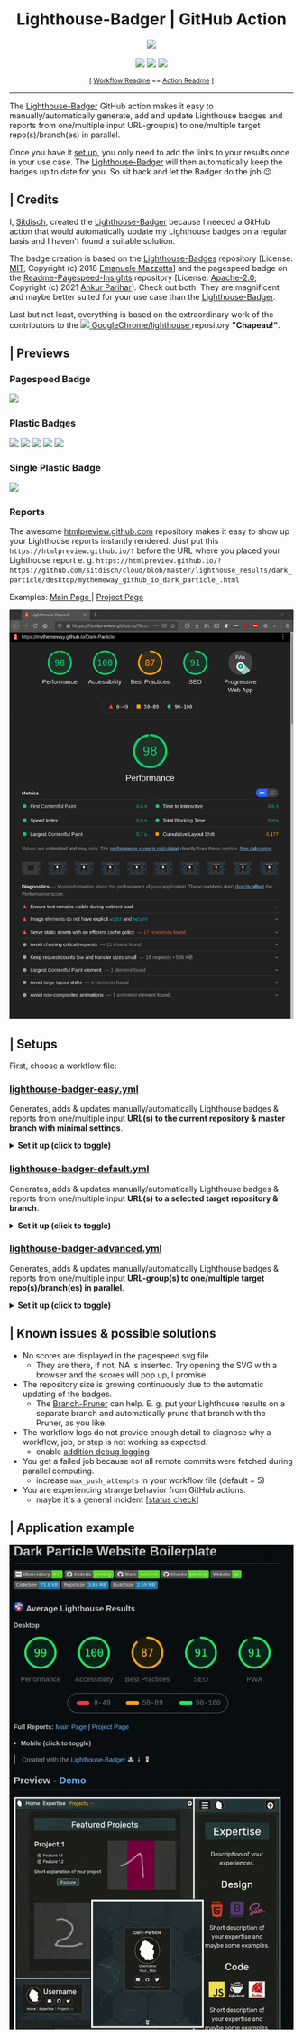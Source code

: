 <h1 align="center">Lighthouse-Badger | GitHub Action</h1>
<p align="center"><img src="https://repository-images.githubusercontent.com/359823564/31d7b800-af1f-11eb-8d4b-431075ac940c"/></p>
<p align="center">
<img src="https://img.shields.io/github/repo-size/myactionway/lighthouse-badger-action?label=RepoSize" />
<a title="Check it out" target="_blank" href="https://github.com/myactionway/lighthouse-badger-action/blob/master/LICENSE.txt"><img src="https://img.shields.io/github/license/myactionway/lighthouse-badger-action?label=License" /></a>
<a title="Check it out" target="_blank" href="https://github.com/MyActionWay/lighthouse-badger-action/releases"><img src="https://img.shields.io/github/v/release/myactionway/lighthouse-badger-action?label=LastRelease" /></a>
</p>
<small><p align="center">[ <a title="Check it out" target="_blank" href="https://github.com/myactionway/lighthouse-badger-action">Workflow Readme</a> == <a title="Check it out" target="_blank" href="https://github.com/myactionway/lighthouse-badger-action">Action Readme</a> ]</p></small>
<hr>

The [Lighthouse-Badger](https://github.com/myactionway/lighthouse-badger-action "Get it") GitHub action makes it easy to manually/automatically generate, add and update Lighthouse badges and reports from one/multiple input URL-group(s) to one/multiple target repo(s)/branch(es) in parallel.

Once you have it [set up](#-setups "Go there"), you only need to add the links to your results once in your use case. The [Lighthouse-Badger](https://github.com/myactionway/lighthouse-badger-action "Get it") will then automatically keep the badges up to date for you. So sit back and let the Badger do the job :wink:.

## | Credits

I, [Sitdisch](https://github.com/sitdisch "Visit me"), created the [Lighthouse-Badger](https://github.com/myactionway/lighthouse-badger-action "Get it") because I needed a GitHub action that would automatically update my Lighthouse badges on a regular basis and I haven't found a suitable solution.

The badge creation is based on the [Lighthouse-Badges](https://github.com/emazzotta/lighthouse-badges "Go there") repository  [License: [MIT](https://github.com/emazzotta/lighthouse-badges/blob/master/LICENSE.md "Go there"); Copyright (c) 2018 [Emanuele Mazzotta](https://github.com/emazzotta "Visit him")] and the pagespeed badge on the [Readme-Pagespeed-Insights](https://github.com/ankurparihar/readme-pagespeed-insights "Go there") repository  [License: [Apache-2.0](https://github.com/ankurparihar/readme-pagespeed-insights/blob/master/LICENSE "Go there"); Copyright (c) 2021 [Ankur Parihar](https://github.com/ankurparihar "Visit him")]. Check out both. They are magnificent and maybe better suited for your use case than the [Lighthouse-Badger](https://github.com/myactionway/lighthouse-badger-action "Get it").

Last but not least, everything is based on the extraordinary work of the contributors to the <a title="Visit the Lighthouse" target="_blank" href="https://github.com/GoogleChrome/lighthouse"><img src="https://raw.githubusercontent.com/GoogleChrome/lighthouse/master/assets/lighthouse-logo.svg" width="25"/> GoogleChrome/lighthouse </a> repository <b>"Chapeau!"</b>.

## | Previews

### Pagespeed Badge

<img src="https://raw.githubusercontent.com/sitdisch/lighthouse-badges/master/assets/img/scores/pagespeed.svg">

### Plastic Badges

<img src="https://raw.githubusercontent.com/sitdisch/lighthouse-badges/master/assets/img/scores/lighthouse_performance.svg"> <img src="https://raw.githubusercontent.com/sitdisch/lighthouse-badges/master/assets/img/scores/lighthouse_accessibility.svg"> <img src="https://raw.githubusercontent.com/sitdisch/lighthouse-badges/master/assets/img/scores/lighthouse_best-practices.svg"> <img src="https://raw.githubusercontent.com/sitdisch/lighthouse-badges/master/assets/img/scores/lighthouse_seo.svg"> <img src="https://raw.githubusercontent.com/sitdisch/lighthouse-badges/master/assets/img/scores/lighthouse_pwa.svg">

### Single Plastic Badge

<img src="https://raw.githubusercontent.com/sitdisch/lighthouse-badges/master/assets/img/scores/lighthouse.svg">

### Reports

The awesome [htmlpreview.github.com](https://github.com/htmlpreview/htmlpreview.github.com) repository makes it easy to show up your Lighthouse reports instantly rendered. Just put this `https://htmlpreview.github.io/?` before the URL where you placed your Lighthouse report e.&nbsp;g. `https://htmlpreview.github.io/?https://github.com/sitdisch/cloud/blob/master/lighthouse_results/dark_particle/desktop/mythemeway_github_io_dark_particle_.html`<br>

Examples: <a href="https://htmlpreview.github.io/?https://raw.githubusercontent.com/sitdisch/cloud/master/lighthouse_results/dark_particle/desktop/mythemeway_github_io_dark_particle_.html" title="Check it out" target="_blank">Main Page </a> | <a href="https://htmlpreview.github.io/?https://raw.githubusercontent.com/sitdisch/cloud/master/lighthouse_results/dark_particle/desktop/mythemeway_github_io_dark_particle_projects_2020_10_31_project_1_html.html" title="Check it out" target="_blank">Project Page</a>

<a href="https://htmlpreview.github.io/?https://raw.githubusercontent.com/sitdisch/cloud/master/lighthouse_results/dark_particle/desktop/mythemeway_github_io_dark_particle_.html" title="Check it out" target="_blank"><img src="https://raw.githubusercontent.com/sitdisch/cloud/master/images/lighthousebadger_report.png" /></a>

## | Setups

First, choose a workflow file:

### [lighthouse-badger-easy.yml](https://github.com/MyActionWay/lighthouse-badger-workflows/blob/master/.github/workflows/lighthouse-badger-easy.yml "Get it")
Generates, adds & updates manually/automatically Lighthouse badges & reports from one/multiple input <b>URL(s) to the current repository & master branch with minimal settings</b>.

<details><summary><b>Set it up (click to toggle)</b></summary>

1. add the [lighthouse-badger-easy.yml](https://github.com/MyActionWay/lighthouse-badger-workflows/blob/master/.github/workflows/lighthouse-badger-easy.yml "Get it") workflow file to a repository
	* the path has to be `.github/workflows/lighthouse-badger-easy.yml`
	* it have to be the target repository where you want to add the Lighthouse results (not the case with the other workflow files)
2. create a new encrypted repository secret [[procedure](https://docs.github.com/en/actions/reference/encrypted-secrets#creating-encrypted-secrets-for-a-repository "Learn how")]
	* add the secret to the same repository where you added this workflow file
	* give the secret a name e.&nbsp;g. `LIGHTHOUSE_BADGER_TOKEN`
	* the value of the secret must be the value of the personal access token for the repository where you want to add the Lighthouse results.
		* [procedure for creating a personal access token](https://docs.github.com/en/github/authenticating-to-github/creating-a-personal-access-token "Learn how")
		* select only the minimum scopes and permissions required e.&nbsp;g. repo
3. adapt your [lighthouse-badger-easy.yml](https://github.com/MyActionWay/lighthouse-badger-workflows/blob/master/.github/workflows/lighthouse-badger-easy.yml "Get it") file
	* for manual triggers
		* you don't have to adjust anything in the workflow file; just use it
			* [procedure for manually running a workflow on GitHub](https://docs.github.com/en/actions/managing-workflow-runs/manually-running-a-workflow#running-a-workflow-on-github "Learn how")
				<img src="https://raw.githubusercontent.com/sitdisch/cloud/master/images/lighthousebadger_minimal_manual_inputs.png" />
			* [procedure for manually running a workflow using the GitHub CLI](https://docs.github.com/en/actions/managing-workflow-runs/manually-running-a-workflow#running-a-workflow-using-github-cli)
			* [procedure for manually running a workflow using the REST API](https://docs.github.com/en/actions/managing-workflow-runs/manually-running-a-workflow#running-a-workflow-using-the-rest-api)
	* for all other triggers
		* adapt this section
			```yml
			##############################################################
			# DEFINE YOUR INPUTS AND TRIGGERS IN THE FOLLOWING
			##############################################################

			# INPUTS as environmental variables (env)
			env:
				URLS: # URL(s) to be checked e.g. 'https://github.com/sitdisch https://github.com/mythemeway'
				TOKEN_NAME: # target token name e.g. 'LIGHTHOUSE_BADGER_TOKEN'

			# TRIGGERS
			on:
			#	page_build:
			#	schedule:
			#		- cron: '55 23 * * 0'
			```
		* CONSIDER:
			* INPUTS:
				* you only have to define `URLS` and `TOKEN_NAME`;
				* `TOKEN_NAME`: never enter the actual value of the personal access token
			* TRIGGERS:
				* `page_build`: Lighthouse results are generated every time after the GitHub page is built
				* `schedule`:
					* e.&nbsp;g. `cron: '55 23 * * 0'` executes the [Lighthouse-Badger](https://github.com/myactionway/lighthouse-badger-action "Get it") every Sunday at 23:55
					* you can check your inputs [here](https://crontab.guru/ "Go there")
			* hidden defaults (changeable with the other workflow files):
				* target repository & branch: Repository with this workflow file and master branch
				* outputs:
					* badges: pagespeed.svg
					* reports: yes
					* output-paths: 
						* lighthouse_results/mobile
						* lighthouse_results/desktop
				* audit types:
					* mobile:
						* parameters: '--throttling.cpuSlowdownMultiplier=2' 		
					* desktop:
						* parameters: '--throttling.cpuSlowdownMultiplier=1'
				* other settings:
					* user who commit: github-actions[bot]
					* user e-mail address: 41898282+github-actions[bot]@users.noreply.github.com
					* commit message: Lighthouse-Badger[bot]: Results Added

That's it. Happy audits.

</details><p>

### [lighthouse-badger-default.yml](https://github.com/MyActionWay/lighthouse-badger-workflows/blob/master/.github/workflows/lighthouse-badger-default.yml "Get it")
Generates, adds & updates manually/automatically Lighthouse badges & reports from one/multiple input <b>URL(s) to a selected target repository & branch</b>.

<details><summary><b>Set it up (click to toggle)</b></summary>

1. add the [lighthouse-badger-default.yml](https://github.com/MyActionWay/lighthouse-badger-workflows/blob/master/.github/workflows/lighthouse-badger-default.yml "Get it") workflow file to a repository
	* the path has to be `.github/workflows/lighthouse-badger-default.yml`
	* it doesn't have to be the repository where you want to add the Lighthouse results; e.&nbsp;g., you can simply [fork](https://github.com/myactionway/lighthouse-badger-workflows/fork "fork it") the `myactionway/lighthouse-badger-workflows` repository
		* CONSIDER: with a forked repository, you need to confirm that you want to use a workflow before you can actually use it (repo menu > actions tab > push the button)
2. create a new encrypted repository secret [[procedure](https://docs.github.com/en/actions/reference/encrypted-secrets#creating-encrypted-secrets-for-a-repository "Learn how")]
	* add the secret to the same repository where you added this workflow file
	* give the secret a name e.&nbsp;g. `LIGHTHOUSE_BADGER_TOKEN`
	* the value of the secret must be the value of the personal access token for the target repository where you want to add the Lighthouse results.
		* [procedure for creating a personal access token](https://docs.github.com/en/github/authenticating-to-github/creating-a-personal-access-token "Learn how")
		* select only the minimum scopes and permissions required e.&nbsp;g. repo
3. adapt your [lighthouse-badger-default.yml](https://github.com/MyActionWay/lighthouse-badger-workflows/blob/master/.github/workflows/lighthouse-badger-default.yml "Get it") file
	* for manual triggers
		* you don't have to adjust anything in the workflow file; just use it
			* [procedure for manually running a workflow on GitHub](https://docs.github.com/en/actions/managing-workflow-runs/manually-running-a-workflow#running-a-workflow-on-github "Learn how")
				<img src="https://raw.githubusercontent.com/sitdisch/cloud/master/images/lighthousebadger_manual_inputs.png" />
			* [procedure for manually running a workflow using the GitHub CLI](https://docs.github.com/en/actions/managing-workflow-runs/manually-running-a-workflow#running-a-workflow-using-github-cli)
			* [procedure for manually running a workflow using the REST API](https://docs.github.com/en/actions/managing-workflow-runs/manually-running-a-workflow#running-a-workflow-using-the-rest-api)
	* for all other triggers
		* adapt this section
			```yml
			##############################################################
			# DEFINE YOUR INPUTS AND TRIGGERS IN THE FOLLOWING
			##############################################################

			# INPUTS as environmental variables (env)
			env:
				URLS: # URL(s) to be checked e.g. 'https://github.com/sitdisch https://github.com/mythemeway'
				TOKEN_NAME: # target token name e.g. 'LIGHTHOUSE_BADGER_TOKEN'
				REPO_BRANCH: # target repository & branch e.g. 'dummy/mytargetrepo master'
				BADGES_ARGS: # badge-style '-b {flat,...}', preceding-label '-l "Lighthouse "', output-path '-o lighthouse_results/dummy', save-report '-r', single-badge '-s'
				AUDIT_TYPE: # 'mobile', 'desktop', 'both' or 'both_p' 
				MOBILE_LIGHTHOUSE_PARAMS: # Lighthouse parameters mobile audit
				DESKTOP_LIGHTHOUSE_PARAMS: # Lighthouse parameters desktop audit
				USER_NAME: # user who should commit e.g. 'dummy'
				USER_EMAIL: # e.g. 'dummy@gmail.com'
				COMMIT_MESSAGE: # e.g. 'Lighthouse results added'

			# TRIGGERS
			on:
			#	page_build:
			#	schedule:
			#		- cron: '55 23 * * 0'
			```
		* CONSIDER:
			* INPUTS:
				* you only have to define `URLS` and `TOKEN_NAME`; if any other input is blank, one of these default values will be used instead
					```yml
					DEFAULT_REPO_BRANCH: '${{ github.repository }} master' # repo with this file and master branch
					DEFAULT_BADGES_ARGS: '-b pagespeed -o lighthouse_results -r'
					DEFAULT_AUDIT_TYPE: 'both'
					DEFAULT_MOBILE_LIGHTHOUSE_PARAMS: '--throttling.cpuSlowdownMultiplier=2'
					DEFAULT_DESKTOP_LIGHTHOUSE_PARAMS: '--preset=desktop --throttling.cpuSlowdownMultiplier=1'
					DEFAULT_USER_NAME: 'github-actions[bot]'
					DEFAULT_USER_EMAIL: '41898282+github-actions[bot]@users.noreply.github.com'
					DEFAULT_COMMIT_MESSAGE: 'Lighthouse-Badger[bot]: Results Added'
					```
				* `TOKEN_NAME`: never enter the actual value of the personal access token
				* `BADGES_ARGS`: 
					* more information about the optional arguments can be found [here](https://github.com/sitdisch/lighthouse-badges#help "Go there")
					* in contrast to the Lighthouse-Badges repository
						* do not enter any URL(s) here
						* mobile or/and desktop is/are always added to your output-path
				* `MOBILE/DESKTOP_LIGHTHOUSE_PARAMS`:
					* more information about the optional arguments can be found [here](https://github.com/GoogleChrome/lighthouse#cli-options)
				* `AUDIT_TYPE`:
					* `'both_p'`: desktop and mobile audits are carried out in parallel
						* <b>it's not recommended</b> as it can skew the performance results [<a title="Check it out" target="_blank" href="https://github.com/GoogleChrome/lighthouse/issues/7104#issuecomment-458368476">source</a>] and it can also be slower than `'both'`
			* TRIGGERS:
				* `page_build`: Lighthouse results are generated every time after the GitHub page is built
				* `schedule`:
					* e.&nbsp;g. `cron: '55 23 * * 0'` executes the [Lighthouse-Badger](https://github.com/myactionway/lighthouse-badger-action "Get it") every Sunday at 23:55
					* you can check your inputs [here](https://crontab.guru/ "Go there")

That's it. Happy audits.

</details><p>

### [lighthouse-badger-advanced.yml](https://github.com/MyActionWay/lighthouse-badger-workflows/blob/master/.github/workflows/lighthouse-badger-advanced.yml "Get it")
Generates, adds & updates manually/automatically Lighthouse badges & reports from one/multiple input <b>URL-group(s) to one/multiple target repo(s)/branch(es) in parallel</b>.

<details><summary><b>Set it up (click to toggle)</b></summary>

1. add the [lighthouse-badger-advanced.yml](https://github.com/MyActionWay/lighthouse-badger-workflows/blob/master/.github/workflows/lighthouse-badger-advanced.yml "Get it") workflow file to a repository
	* the path has to be `.github/workflows/lighthouse-badger-advanced.yml`
	* it doesn't have to be a repository where you want to add Lighthouse results; e.&nbsp;g., you can simply [fork](https://github.com/myactionway/lighthouse-badger-workflows/fork "fork it") the `myactionway/lighthouse-badger-workflows` repository
		* CONSIDER: with a forked repository, you need to confirm that you want to use a workflow before you can actually use it (repo menu > actions tab > push the button)
2. create new encrypted repository secrets [[procedure](https://docs.github.com/en/actions/reference/encrypted-secrets#creating-encrypted-secrets-for-a-repository "Learn how")]
	* add the secrets to the same repository where you added this workflow file
	* give the secrets names e.&nbsp;g. `LIGHTHOUSE_BADGER_TOKEN_1` and `LIGHTHOUSE_BADGER_TOKEN_2`
	* the values of the secrets must be the values of the personal access tokens for the target repositories where you want to add the Lighthouse results.
		* [procedure for creating a personal access token](https://docs.github.com/en/github/authenticating-to-github/creating-a-personal-access-token "Learn how")
		* select only the minimum scopes and permissions required e.&nbsp;g. repo
3. adapt your [lighthouse-badger-advanced.yml](https://github.com/MyActionWay/lighthouse-badger-workflows/blob/master/.github/workflows/lighthouse-badger-advanced.yml "Get it") file
	* define your defaults
		```yml
		##############################################################
		# DEFINE YOUR DEFAULTS (INPUTS & TRIGGERS) IN THE FOLLOWING
		##############################################################

		# INPUTS as environmental variables (env)
		env:
			TOKEN_NAME: # target token name e.g. 'LIGHTHOUSE_BADGER_TOKEN_1'
			REPO_BRANCH: # target repository & branch e.g. 'dummy/mytargetrepo_1 master'
			AUDIT_TYPE: # 'mobile', 'desktop', 'both' or 'both_p' 
			MOBILE_LIGHTHOUSE_PARAMS: # Lighthouse parameters mobile audit
			DESKTOP_LIGHTHOUSE_PARAMS: # Lighthouse parameters desktop audit
			USER_NAME: # user who should commit e.g. 'dummy'
			USER_EMAIL: # e.g. 'dummy@gmail.com'
			COMMIT_MESSAGE: # e.g. 'Lighthouse results added'

		# TRIGGERS
		on:
		#	page_build:
		#	schedule:
		#		- cron: '55 23 * * 0'
			workflow_dispatch:
		```
		* CONSIDER:
			* INPUTS:
				* `TOKEN_NAME`: never enter the actual value of the personal access token
				* all inputs except `TOKEN_NAME` have predefined values; you can, but you don't have to overwrite them
					```yml
					# Predefined values
					REPO_BRANCH: '${{ github.repository }} master' # repo with this file and master branch
					AUDIT_TYPE: 'both'
					MOBILE_LIGHTHOUSE_PARAMS: '--throttling.cpuSlowdownMultiplier=2'
					DESKTOP_LIGHTHOUSE_PARAMS: '--preset=desktop --throttling.cpuSlowdownMultiplier=1'
					USER_NAME: 'github-actions[bot]'
					USER_EMAIL: '41898282+github-actions[bot]@users.noreply.github.com'
					COMMIT_MESSAGE: 'Lighthouse-Badger[bot]: Results Added'
					```
				* `MOBILE/DESKTOP_LIGHTHOUSE_PARAMS`:
					* more information about the optional arguments can be found [here](https://github.com/GoogleChrome/lighthouse#cli-options)
				* `AUDIT_TYPE`:
					* `'both_p'`: desktop and mobile audits are carried out in parallel
						* <b>it's not recommended</b> as it can skew the performance results [<a title="Check it out" target="_blank" href="https://github.com/GoogleChrome/lighthouse/issues/7104#issuecomment-458368476">source</a>] and it can also be slower than `'both'`
			* TRIGGERS:
				* `page_build`: Lighthouse results are generated every time after the GitHub page is built
				* `schedule`:
					* e.&nbsp;g. `cron: '55 23 * * 0'` executes the [Lighthouse-Badger](https://github.com/myactionway/lighthouse-badger-action "Get it") every Sunday at 23:55
					* you can check your inputs [here](https://crontab.guru/ "Go there")
				* `workflow_dispatch`:
					* no predefined inputs; the `env` defined in this workflow file are used instead when this trigger is triggered
					* [procedure for manually running a workflow on GitHub](https://docs.github.com/en/actions/managing-workflow-runs/manually-running-a-workflow#running-a-workflow-on-github "Learn how")
					* [procedure for manually running a workflow using the GitHub CLI](https://docs.github.com/en/actions/managing-workflow-runs/manually-running-a-workflow#running-a-workflow-using-github-cli)
					* [procedure for manually running a workflow using the REST API](https://docs.github.com/en/actions/managing-workflow-runs/manually-running-a-workflow#running-a-workflow-using-the-rest-api)<p>
	* define your settings for the different input URL-Groups
		```yml
		##############################################################
		# FIRST URL-GROUP | DEFINE YOUR ENV IN THE FOLLOWING
		##############################################################
		-	NAME: 'URL-GROUP 1'
			URLS: 'https://github.com/sitdisch https://github.com/mythemeway'
			BADGES_ARGS: '-b pagespeed -o lighthouse_results/first_group -r'
		#	TOKEN_NAME:
		#	REPO_BRANCH:
		#	AUDIT_TYPE:
		#	MOBILE_LIGHTHOUSE_PARAMS:
		#	DESKTOP_LIGHTHOUSE-PARAMS:
		#	USER_NAME:
		#	USER_EMAIL:
		#	COMMIT_MESSAGE: # e.g. 'Lighthouse-Badger[bot]: Results Added | First URL-Group'
		##############################################################
		# SECOND URL-GROUP | DEFINE YOUR ENV IN THE FOLLOWING
		##############################################################
		-	NAME: 'URL-GROUP 2'
			URLS: 'https://mythemeway.github.io/Dark-Particle/ https://mythemeway.github.io/Dark-Particle/projects/2020/10/31/project-1.html'
			BADGES_ARGS: '-b flat -o lighthouse_results/second_group -r'
		#	TOKEN_NAME: # e.g. 'LIGHTHOUSE_BADGER_TOKEN_2'
		#	REPO_BRANCH: # e.g. 'dummy/mytargetrepo_2 master'
		#	AUDIT_TYPE:
		#	MOBILE_LIGHTHOUSE_PARAMS:
		#	DESKTOP_LIGHTHOUSE_PARAMS:
		#	USER_NAME:
		#	USER_EMAIL:
		#	COMMIT_MESSAGE: # e.g. 'Lighthouse-Badger[bot]: Results Added | Second URL-Group'
		##############################################################
		# THIRD URL-GROUP | FEEL FREE TO ADD MORE URL-GROUPS...
		```
		* CONSIDER: 
			* you just have to define `NAME`, `URLS` and `BADGES_ARGS` for each group; if you do not define any of the other inputs, your predefined defaults will be used instead
			* `BADGES_ARGS`: 
				* set different output-paths for different groups
				* more information about the optional arguments can be found [here](https://github.com/sitdisch/lighthouse-badges#help "Go there")
				* in contrast to the Lighthouse-Badges repository
					* do not enter any URL(s) here
					* mobile or/and desktop is/are always added to your output-path
			* `TOKEN_NAME`: never enter the actual value of the personal access token
			* only a maximum of <b>256 URL-Groups</b> per workflow run is possible [[GitHub restriction](https://docs.github.com/en/actions/reference/workflow-syntax-for-github-actions#jobsjob_idstrategymatrix "Go there")]

That's it. Happy audits.

</details><p>

## | Known issues & possible solutions
* No scores are displayed in the pagespeed.svg file.
	* They are there, if not, NA is inserted. Try opening the SVG with a browser and the scores will pop up, I promise.
* The repository size is growing continuously due to the automatic updating of the badges.
	* The [Branch-Pruner](https://github.com/myactionway/branch-pruner-action "Get it") can help. E.&nbsp;g. put your Lighthouse results on a separate branch and automatically prune that branch with the Pruner, as you like. 
* The workflow logs do not provide enough detail to diagnose why a workflow, job, or step is not working as expected.
	* enable [addition debug logging](https://docs.github.com/en/actions/managing-workflow-runs/enabling-debug-logging)
* You get a failed job because not all remote commits were fetched during parallel computing.
	* increase `max_push_attempts` in your workflow file (default = 5)
* You are experiencing strange behavior from GitHub actions.
	* maybe it's a general incident [[status check](https://www.githubstatus.com/ "Check it")]

## | Application example
<a href="https://github.com/mythemeway/Dark-Particle" title="Check it out" target="_blank"><img src="https://raw.githubusercontent.com/sitdisch/cloud/master/gifs/lighthouse_badger_example.gif" /></a>
